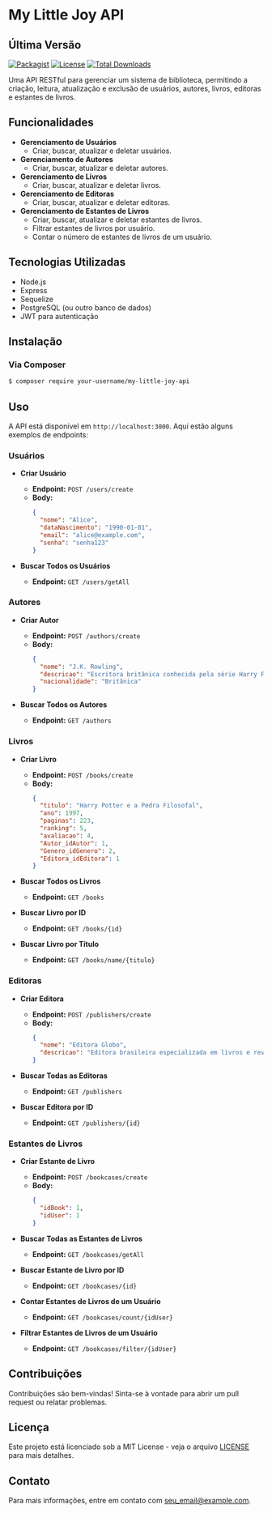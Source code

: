 # My Little Joy API

## Última Versão
[![Packagist](https://img.shields.io/packagist/v/your-username/my-little-joy-api.svg)](https://packagist.org/packages/your-username/my-little-joy-api)
[![License](https://img.shields.io/badge/license-MIT-brightgreen.svg)](https://opensource.org/licenses/MIT)
[![Total Downloads](https://img.shields.io/packagist/dt/your-username/my-little-joy-api.svg)](https://packagist.org/packages/your-username/my-little-joy-api)

Uma API RESTful para gerenciar um sistema de biblioteca, permitindo a criação, leitura, atualização e exclusão de usuários, autores, livros, editoras e estantes de livros.

## Funcionalidades
- **Gerenciamento de Usuários**
  - Criar, buscar, atualizar e deletar usuários.
- **Gerenciamento de Autores**
  - Criar, buscar, atualizar e deletar autores.
- **Gerenciamento de Livros**
  - Criar, buscar, atualizar e deletar livros.
- **Gerenciamento de Editoras**
  - Criar, buscar, atualizar e deletar editoras.
- **Gerenciamento de Estantes de Livros**
  - Criar, buscar, atualizar e deletar estantes de livros.
  - Filtrar estantes de livros por usuário.
  - Contar o número de estantes de livros de um usuário.

## Tecnologias Utilizadas
- Node.js
- Express
- Sequelize
- PostgreSQL (ou outro banco de dados)
- JWT para autenticação

## Instalação

### Via Composer
```bash
$ composer require your-username/my-little-joy-api
```

## Uso

A API está disponível em `http://localhost:3000`. Aqui estão alguns exemplos de endpoints:

### Usuários

- **Criar Usuário**
  - **Endpoint:** `POST /users/create`
  - **Body:**
    ```json
    {
      "nome": "Alice",
      "dataNascimento": "1990-01-01",
      "email": "alice@example.com",
      "senha": "senha123"
    }
    ```

- **Buscar Todos os Usuários**
  - **Endpoint:** `GET /users/getAll`

### Autores

- **Criar Autor**
  - **Endpoint:** `POST /authors/create`
  - **Body:**
    ```json
    {
      "nome": "J.K. Rowling",
      "descricao": "Escritora britânica conhecida pela série Harry Potter.",
      "nacionalidade": "Britânica"
    }
    ```

- **Buscar Todos os Autores**
  - **Endpoint:** `GET /authors`

### Livros

- **Criar Livro**
  - **Endpoint:** `POST /books/create`
  - **Body:**
    ```json
    {
      "titulo": "Harry Potter e a Pedra Filosofal",
      "ano": 1997,
      "paginas": 223,
      "ranking": 5,
      "avaliacao": 4,
      "Autor_idAutor": 1,
      "Genero_idGenero": 2,
      "Editora_idEditora": 1
    }
    ```

- **Buscar Todos os Livros**
  - **Endpoint:** `GET /books`

- **Buscar Livro por ID**
  - **Endpoint:** `GET /books/{id}`

- **Buscar Livro por Título**
  - **Endpoint:** `GET /books/name/{titulo}`

### Editoras

- **Criar Editora**
  - **Endpoint:** `POST /publishers/create`
  - **Body:**
    ```json
    {
      "nome": "Editora Globo",
      "descricao": "Editora brasileira especializada em livros e revistas."
    }
    ```

- **Buscar Todas as Editoras**
  - **Endpoint:** `GET /publishers`

- **Buscar Editora por ID**
  - **Endpoint:** `GET /publishers/{id}`

### Estantes de Livros

- **Criar Estante de Livro**
  - **Endpoint:** `POST /bookcases/create`
  - **Body:**
    ```json
    {
      "idBook": 1,
      "idUser": 1
    }
    ```

- **Buscar Todas as Estantes de Livros**
  - **Endpoint:** `GET /bookcases/getAll`

- **Buscar Estante de Livro por ID**
  - **Endpoint:** `GET /bookcases/{id}`

- **Contar Estantes de Livros de um Usuário**
  - **Endpoint:** `GET /bookcases/count/{idUser}`

- **Filtrar Estantes de Livros de um Usuário**
  - **Endpoint:** `GET /bookcases/filter/{idUser}`

## Contribuições
Contribuições são bem-vindas! Sinta-se à vontade para abrir um pull request ou relatar problemas.

## Licença
Este projeto está licenciado sob a MIT License - veja o arquivo [LICENSE](LICENSE) para mais detalhes.

## Contato
Para mais informações, entre em contato com [seu_email@example.com](mailto:seu_email@example.com).